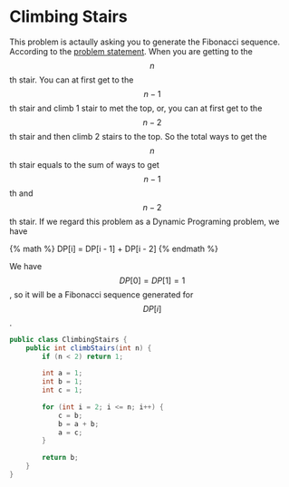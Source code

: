 # Climbing Stairs

This problem is actaully asking you to generate the Fibonacci sequence.
According to the [problem statement](https://leetcode.com/problems/climbing-stairs/).
When you are getting to the $$n$$th stair. You can at first get to the $$n - 1$$th stair
and climb 1 stair to met the top, or, you can at first get to the $$n - 2$$th stair
and then climb 2 stairs to the top. So the total ways to get the $$n$$th stair
equals to the sum of ways to get $$n - 1$$th and $$n - 2$$th stair. If we regard
this problem as a Dynamic Programing problem, we have

{% math %}
DP[i] = DP[i - 1] + DP[i - 2]
{% endmath %}

We have $$DP[0] = DP[1] = 1$$, so it will be a Fibonacci sequence generated for $$DP[i]$$.

```java
public class ClimbingStairs {
    public int climbStairs(int n) {
        if (n < 2) return 1;
        
        int a = 1;
        int b = 1;
        int c = 1;
        
        for (int i = 2; i <= n; i++) {
            c = b;
            b = a + b;
            a = c;
        }
        
        return b;
    }
}
```
